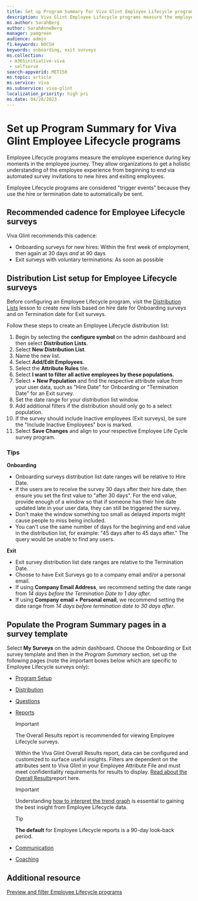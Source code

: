 ```yaml
---
title: Set up Program Summary for Viva Glint Employee Lifecycle programs
description: Viva Glint Employee Lifecycle programs measure the employee experience during key moments in the employment journey.
ms.author: SarahBerg
author: SarahAnneBerg
manager: pamgreen
audience: admin
f1.keywords: NOCSH
keywords: onboarding, exit surveys
ms.collection: 
 - m365initiative-viva
 - selfserve
search-appverid: MET150
ms.topic: article
ms.service: viva
ms.subservice: viva-glint
localization_priority: high pri
ms.date: 04/28/2023
---
```


# Set up Program Summary for Viva Glint Employee Lifecycle programs

Employee Lifecycle programs measure the employee experience during key moments in the employee journey. They allow organizations to get a holistic understanding of the employee experience from beginning to end via automated survey invitations to new hires and exiting employees.

Employee Lifecycle programs are considered "trigger events" because they use the hire or termination date to automatically be sent.

## Recommended cadence for Employee Lifecycle surveys

Viva Glint recommends this cadence:

- Onboarding surveys for new hires: Within the first week of employment, then again at 30 days _and_ at 90 days
- Exit surveys with voluntary terminations: As soon as possible

## Distribution List setup for Employee Lifecycle surveys

Before configuring an Employee Lifecycle program, visit the [Distribution Lists](https://go.microsoft.com/fwlink/?linkid=2230917) lesson to create new lists based on hire date for Onboarding surveys and on Termination date for Exit surveys.

Follow these steps to create an Employee Lifecycle distribution list:

1. Begin by selecting the **configure symbol** on the admin dashboard and then select **Distribution Lists**.
2. Select **New Distribution List**.
3. Name the new list.
4. Select **Add/Edit Employees**.
5. Select the **Attribute Rules** tile.
6. Select **I want to filter all active employees by these populations.**
7. Select **+ New Population** and find the respective attribute value from your user data, such as "Hire Date" for Onboarding or "Termination Date" for an Exit survey.
8. Set the date range for your distribution list window.
9. Add additional filters if the distribution should only go to a select population.
10. If the survey should include Inactive employees (Exit surveys), be sure the "Include Inactive Employees" box is marked.
11. Select **Save Changes** and align to your respective Employee Life Cycle survey program.

### Tips

**Onboarding**

- Onboarding surveys distribution list date ranges will be relative to Hire Date.
- If the users are to receive the survey 30 days after their hire date, then ensure you set the first value to "after 30 days". For the end value, provide enough of a window so that if someone has their hire date updated late in your user data, they can still be triggered the survey.
- Don't make the window something too small as delayed imports might cause people to miss being included.
- You can't use the same number of days for the beginning and end value in the distribution list, for example: "45 days after to 45 days after." The query would be unable to find any users.

**Exit**

- Exit survey distribution list date ranges are relative to the Termination Date.
- Choose to have Exit Surveys go to a company email and/or a personal email.
- If using **Company Email Address**, we recommend setting the date range from _14 days before the Termination Date to 1 day after._
- If using **Company email + Personal email**, we recommend setting the date range from _14 days before termination date to 30 days after_.

## Populate the Program Summary pages in a survey template

Select **My Surveys** on the admin dashboard. Choose the Onboarding or Exit survey template and then in the _Program Summary_ section, set up the following pages (note the important boxes below which are specific to Employee Lifecycle surveys only):

- [Program Setup](https://go.microsoft.com/fwlink/?linkid=2238328)
- [Distribution](https://go.microsoft.com/fwlink/?linkid=2231414)
- [Questions](https://go.microsoft.com/fwlink/?linkid=2231414)
- [Reports](https://go.microsoft.com/fwlink/?linkid=2230977)
     >[!IMPORTANT]
     > The Overall Results report is recommended for viewing Employee Lifecycle surveys.
     >
     > Within the Viva Glint Overall Results report, data can be configured and customized to surface useful insights. Filters are dependent on the attributes sent to Viva Glint in your Employee Attribute File and must meet confidentiality requirements for results to display. [Read about the Overall Results](https://go.microsoft.com/fwlink/?linkid=2231112)report here.

     >[!IMPORTANT]
     > Understanding [how to interpret the trend graph](https://go.microsoft.com/fwlink/?linkid=2235307) is essential to gaining the best insight from Employee Lifecycle data.

     >[!TIP]
     > **The default** for Employee Lifecycle reports is a 90-day look-back period.
- [Communication](https://go.microsoft.com/fwlink/?linkid=2231342)
- [Coaching](https://go.microsoft.com/fwlink/?linkid=2231416)

## Additional resource

[Preview and filter Employee Lifecycle programs](https://go.microsoft.com/fwlink/?linkid=2231107)